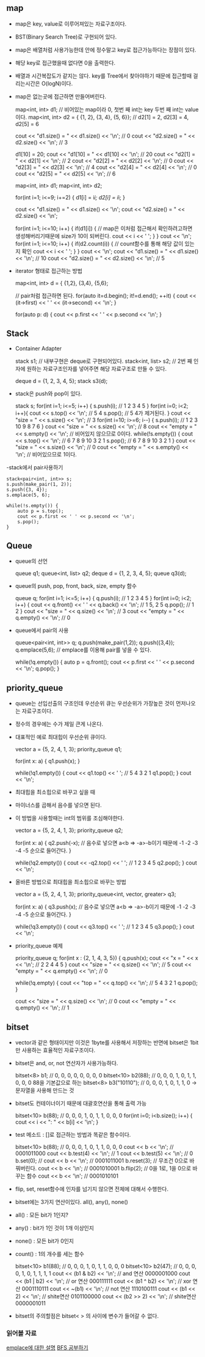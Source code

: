 ## map
- map은 key, value로 이루어져있는 자료구조이다.
- BST(Binary Search Tree)로 구현되어 있다.
- map은 배열처럼 사용가능한데 [ ](대괄호)안에 정수말고 key로 접근가능하다는 장점이 있다.
- 해당 key로 접근했을때 없다면 0을 출력한다.
- 배열과 시간복잡도가 같지는 않다. key를 Tree에서 찾아야하기 때문에 접근할때 걸리는시간은 O(logN)이다.
- map은 없는곳에 접근하면 만들어버린다.


    map<int, int> d1; // 비어있는 map이라 0, 첫번 째 int는 key 두번 째 int는 value이다.
    map<int, int> d2 = { {1, 2}, {3, 4}, {5, 6}}; // d2[1] = 2, d2[3] = 4, d2[5] = 6
    
    cout << "d1.size() = " << d1.size() << '\n'; // 0
    cout << "d2.size() = " << d2.size() << '\n'; // 3
    
    d1[10] = 20;
    cout << "d1[10] = " << d1[10] << '\n'; // 20
    cout << "d2[1] = " << d2[1] << '\n'; // 2
    cout << "d2[2] = " << d2[2] << '\n'; // 0
    cout << "d2[3] = " << d2[3] << '\n'; // 4
    cout << "d2[4] = " << d2[4] << '\n'; // 0
    cout << "d2[5] = " << d2[5] << '\n'; // 6


    map<int, int> d1;
    map<int, int> d2;
    
    for(int i=1; i<=9; i+=2) {
        d1[i] = i*i;
        d2[i] = i*i;
    }
    
    cout << "d1.size() = " << d1.size() << '\n';
    cout << "d2.size() = " << d2.size() << '\n';

    for(int i=1; i<=10; i++) {
        if(d1[i]) { // map은 이처럼 접근해서 확인하려고하면 생성해버리기때문에 size가 10이 되버린다.
            cout << i << ' ';
        }
    }
    cout << '\n';
    for(int i=1; i<=10; i++) {
        if(d2.count(i)) { // count함수를 통해 해당 값이 있는지 확인
            cout << i << ' ';
        }
    }
    cout << '\n';
    cout << "d1.size() = " << d1.size() << '\n'; // 10
    cout << "d2.size() = " << d2.size() << '\n'; // 5
    
    
- iterator 형태로 접근하는 방법


    map<int, int> d = { {1,2}, {3,4}, {5,6};
    
    // pair처럼 접근하면 된다.
    for(auto it=d.begin(); it!=d.end(); ++it) {
        cout << (it->first) << ' ' << (it->second) << '\n';
    }
    
    for(auto p: d) {
        cout << p.first << ' ' << p.second << '\n';
    }
    

## Stack
- Container Adapter


    stack<int> s1; // 내부구현은 deque로 구현되어있다.
    stack<int, list<int>> s2; // 2번 째 인자에 원하는 자료구조인자를 넣어주면 해당 자료구조로 만들 수 있다.
    
    deque<int> d = {1, 2, 3, 4, 5};
    stack<int> s3(d);

- stack은 push와 pop이 있다.


    stack<int> s;
    for(int i=1; i<=5; i++) {
        s.push(i); // 1 2 3 4 5
    }
    for(int i=0; i<2; i++){
        cout << s.top() << '\n'; // 5 4
        s.pop(); // 5 4가 제거된다.
    }
    cout << "size = " << s.size() << '\n'; // 3
    for(int i=10; i>=6; i--) {
        s.push(i); // 1 2 3 10 9 8 7 6
    }
    cout << "size = " << s.size() << '\n'; // 8
    cout << "empty = " << s.empty() << '\n'; // 비어있지 않으므로 0이다.
    while(!s.empty()) {
        cout << s.top() << '\n'; // 6 7 8 9 10 3 2 1
        s.pop(); // 6 7 8 9 10 3 2 1
    }
    cout << "size = " << s.size() << '\n'; // 0
    cout << "empty = " << s.empty() << '\n'; // 비어있으므로 1이다.
    

-stack에서 pair사용하기

    stack<pair<int, int>> s;
    s.push(make_pair(1, 2));
    s.push({3, 4});
    s.emplace(5, 6);
    
    while(!s.empty()) {
        auto p = s.top();
        cout << p.first << ' ' << p.second << '\n';
        s.pop();
    }


## Queue
- queue의 선언


    queue<int> q1;
    queue<int, list<int>> q2;
    deque<int> d = {1, 2, 3, 4, 5};
    queue<int> q3(d);
    

- queue의 push, pop, front, back, size, empty 함수


    queue<int> q;
    for(int i=1; i<=5; i++) {
        q.push(i); // 1 2 3 4 5
    }
    for(int i=0; i<2; i++) {
        cout << q.front() << ' ' << q.back() << '\n'; // 1 5, 2 5
        q.pop(); // 1 2
    }
    cout << "size = " << q.size() << '\n'; // 3
    cout << "empty = " << q.empty() << '\n'; // 0
    

- queue에서 pair의 사용


    queue<pair<int, int>> q;
    q.push(make_pair(1,2));
    q.push({3,4});
    q.emplace(5,6); // emplace를 이용해 pair를 넣을 수 있다.
    
    while(!q.empty()) {
        auto p = q.front();
        cout << p.first << ' ' << p.second << '\n';
        q.pop();
    }
    


## priority_queue
- queue는 선입선출의 구조인데 우선순위 큐는 우선순위가 가장높은 것이 먼저나오는 자료구조이다.
- 정수의 경우에는 수가 제일 큰게 나온다.
- 대표적인 예로 최대힙이 우선순위 큐이다.


    vector<int> a = {5, 2, 4, 1, 3};
    priority_queue<int> q1; 
    
    for(int x: a) {
        q1.push(x);
    }
    
    while(!q1.empty()) {
        cout << q1.top() << ' '; // 5 4 3 2 1
        q1.pop();
    }
    cout << '\n';
    

- 최대힙을 최소힙으로 바꾸고 싶을 때
- 마이너스를 곱해서 음수를 넣으면 된다.
- 이 방법을 사용할때는 int의 범위를 조심해야한다. 


    vector<int> a = {5, 2, 4, 1, 3};
    priority_queue<int> q2; 
    
    for(int x: a) {
        q2.push(-x); // 음수로 넣으면 a<b => -a>-b이기 때문에 -1 -2 -3 -4 -5 순으로 들어간다.
    }
    
    while(!q2.empty()) {
        cout << -q2.top() << ' '; // 1 2 3 4 5
        q2.pop();
    }
    cout << '\n';
    

- 올바른 방법으로 최대힙을 최소힙으로 바꾸는 방법


    vector<int> a = {5, 2, 4, 1, 3};
    priority_queue<int, vector<int>, greater<int>> q3; 
    
    for(int x: a) {
        q3.push(x); // 음수로 넣으면 a<b => -a>-b이기 때문에 -1 -2 -3 -4 -5 순으로 들어간다.
    }
    
    while(!q3.empty()) {
        cout << q3.top() << ' '; // 1 2 3 4 5
        q3.pop();
    }
    cout << '\n';
    
    
- priority_queue 예제


    priority_queue<int> q;
    for(int x : {2, 1, 4, 3, 5}) {
        q.push(x);
        cout << "x = " << x << '\n'; // 2 2 4 4 5
    }
    cout << "size = " << q.size() << '\n'; // 5
    cout << "empty = " << q.empty() << '\n'; // 0
    
    while(!q.empty) {
        cout << "top = " << q.top() << '\n'; // 5 4 3 2 1
        q.pop(); 
    }
    
    cout << "size = " << q.size() << '\n'; // 0
    cout << "empty = " << q.empty() << '\n'; // 1
    
    

## bitset
- vector<bool>과 같은 형태이지만 이것은 1byte를 사용해서 저장하는 반면에 
bitset은 1bit만 사용하는 효율적인 자료구조이다.
- bitset은 and, or, not 연산자가 사용가능하다.


    bitset<8> b1; // 0, 0, 0, 0, 0, 0, 0, 0
    bitset<10> b2(88); // 0, 0, 0, 1, 0, 1, 1, 0, 0, 0 88을 기본값으로 하는 
    bitset<8> b3("10110"); // 0, 0, 0, 1, 0, 1, 1, 0 -> 문자열을 사용해 만드는 것
    

- bitset도 컨테이너이기 때문에 대괄호연산을 통해 출력 가능


    bitset<10> b(88); // 0, 0, 0, 1, 0, 1, 1, 0, 0, 0
    for(int i=0; i<b.size(); i++) {
        cout << i << ": " << b[i] << '\n';
    }
    

- test 메소드 : []로 접근하는 방법과 똑같은 함수이다.


    bitset<10> b(88); // 0, 0, 0, 1, 0, 1, 1, 0, 0, 0
    cout << b << '\n'; // 0001011000
    cout << b.test(4) << '\n'; // 1
    cout << b.test(5) << '\n'; // 0
    b.set(0); // 
    cout << b << '\n'; // 0001011001
    b.reset(3); // 무조건 0으로 바꿔버린다.
    cout << b << '\n'; // 0001010001 
    b.flip(2); // 0을 1로, 1을 0으로 바꾸는 함수
    cout << b << '\n'; // 0001010101 
    
    
- flip, set, reset함수에 인자를 넘기지 않으면 전체에 대해서 수행한다.
- bitset에는 3가지 연산이있다. all(), any(), none()
- all() : 모든 bit가 1인지?
- any() : bit가 1인 것이 1개 이상인지
- none() : 모든 bit가 0인지
- count() : 1의 개수를 세는 함수


    bitset<10> b1(88); // 0, 0, 0, 1, 0, 1, 1, 0, 0, 0
    bitset<10> b2(47); // 0, 0, 0, 0, 1, 0, 1, 1, 1, 1
    cout << (b1 & b2) << '\n'; // and 연산 0000001000
    cout << (b1 | b2) << '\n'; // or 연산 000111111
    cout << (b1 ^ b2) << '\n'; // xor 연산 0001110111
    cout << ~(b1) << '\n'; // not 연산 1110100111
    cout << (b1 << 2) << '\n'; // shite연산 0101100000
    cout << (b2 >> 2) << '\n'; // shite연산 0000001011
    
    
- bitset의 주의할점은 bitset< > 의 사이에 변수가 들어갈 수 없다.
    
    
### 읽어볼 자료
[emplace에 대한 설명](http://egloos.zum.com/sweeper/v/3060229)
[BFS 공부하기](http://exynoa.tistory.com/269)
